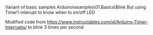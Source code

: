 Variant of basic samples Arduino\examples\01.Basics\Blink
But using Timer1-interupt to know when to on/off LED

Modified code from https://www.instructables.com/id/Arduino-Timer-Interrupts/ to blink 3 times per second
